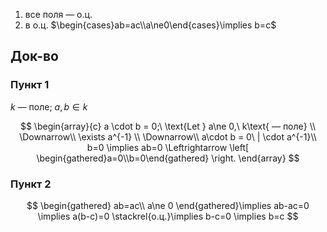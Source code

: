 1. все поля — о.ц.
2. в о.ц. $\begin{cases}ab=ac\\a\ne0\end{cases}\implies b=c$

## Док-во
### Пункт 1

$k$ — поле; $a,b \in k$

$$
\begin{array}{c}
a \cdot b = 0;\ \text{Let } a\ne 0,\ k\text{ — поле} \\
\Downarrow\\
\exists a^{-1} \\
\Downarrow\\
a\cdot b = 0\ | \cdot a^{-1}\\
b=0 \implies ab=0 \Leftrightarrow \left[ \begin{gathered}a=0\\b=0\end{gathered} \right. 
\end{array}
$$
### Пункт 2

$$
\begin{gathered}
ab=ac\\
a\ne 0
\end{gathered}\implies ab-ac=0 \implies a(b-c)=0 \stackrel{о.ц.}\implies b-c=0 \implies b=c
$$
